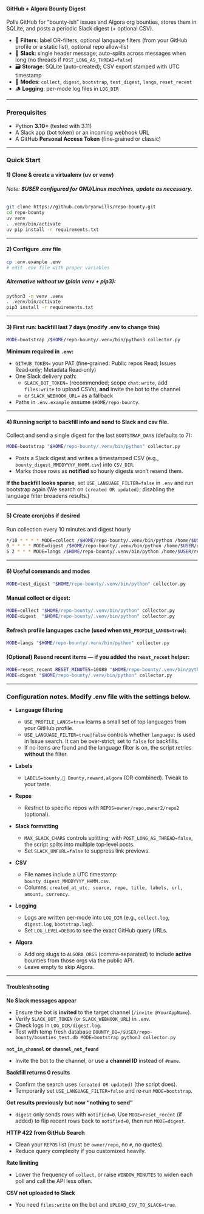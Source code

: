 #### GitHub + Algora Bounty Digest

Polls GitHub for “bounty-ish” issues and Algora org bounties, stores them in SQLite, and posts a periodic Slack digest (+ optional CSV).

- 🔎 **Filters**: label OR-filters, optional language filters (from your GitHub profile or a static list), optional repo allow-list  
- 💬 **Slack**: single header message; auto-splits across messages when long (no threads if `POST_LONG_AS_THREAD=false`)  
- 🗃️ **Storage**: SQLite (auto-created); CSV export stamped with UTC timestamp  
- 🧪 **Modes**: `collect`, `digest`, `bootstrap`, `test_digest`, `langs`, `reset_recent`  
- 🪵 **Logging**: per-mode log files in `LOG_DIR`

---

### Prerequisites
- Python **3.10+** (tested with 3.11)
- A Slack app (bot token) or an incoming webhook URL
- A GitHub **Personal Access Token** (fine‑grained or classic)

---

### Quick Start

#### 1) Clone & create a virtualenv (uv or venv)

###### Note: **$USER configured for GNU/Linux machines, update as necessary.**

```bash
git clone https://github.com/bryanwills/repo-bounty.git
cd repo-bounty
uv venv
. .venv/bin/activate
uv pip install -r requirements.txt
```
---

#### 2) Configure .env file
```bash
cp .env.example .env
# edit .env file with proper variables
```

##### Alternative without uv (plain venv + pip3):

```bash
python3 -m venv .venv
. .venv/bin/activate
pip3 install -r requirements.txt
```

---

#### 3) First run: backfill last 7 days (modify .env to change this)
```bash
MODE=bootstrap /$HOME/repo-bounty/.venv/bin/python3 collector.py
```
**Minimum required in `.env`:**
  - `GITHUB_TOKEN=` your PAT (fine‑grained: Public repos Read; Issues Read‑only; Metadata Read‑only)
  - One Slack delivery path:
    - `SLACK_BOT_TOKEN=` (recommended; scope `chat:write`, add `files:write` to upload CSVs), **and** invite the bot to the channel
    - or `SLACK_WEBHOOK_URL=` as a fallback
  - Paths in `.env.example` assume `$HOME/repo-bounty`.

---

#### 4) Running script to backfill info and send to Slack and csv file.

Collect and send a single digest for the last `BOOTSTRAP_DAYS` (defaults to 7):

```bash
MODE=bootstrap "$HOME/repo-bounty/.venv/bin/python" collector.py
```

- Posts a Slack digest and writes a timestamped CSV (e.g., `bounty_digest_MMDDYYYY_HHMM.csv`) into `CSV_DIR`.
- Marks those rows as **notified** so hourly digests won’t resend them.

**If the backfill looks sparse**, set `USE_LANGUAGE_FILTER=false` in `.env` and run bootstrap again
(We search on `(created OR updated)`; disabling the language filter broadens results.)

---

#### 5) Create cronjobs if desired

Run collection every 10 minutes and digest hourly

```bash
*/10 * * * * MODE=collect /$HOME/repo-bounty/.venv/bin/python /home/$USER/repo-bounty/collector.py 2>>/home/$USER/repo-bounty/log/cron.err
0 * * * * MODE=digest /$HOME/repo-bounty/.venv/bin/python /home/$USER/repo-bounty/collector.py 2>>/home/$USER/repo-bounty/log/cron.err
5 2 * * * MODE=langs /$HOME/repo-bounty/.venv/bin/python /home/$USER/repo-bounty/collector.py 2>>/home/$USER/repo-bounty/log/cron.err
```

---

#### 6) Useful commands and modes
```bash
MODE=test_digest "$HOME/repo-bounty/.venv/bin/python" collector.py
```

#### **Manual collect or digest:**
```bash
MODE=collect "$HOME/repo-bounty/.venv/bin/python" collector.py
MODE=digest  "$HOME/repo-bounty/.venv/bin/python" collector.py
```

#### **Refresh profile languages cache (used when `USE_PROFILE_LANGS=true`):**
```bash
MODE=langs "$HOME/repo-bounty/.venv/bin/python" collector.py
```

#### **(Optional) Resend recent items** — if you added the `reset_recent` helper:
```bash
MODE=reset_recent RESET_MINUTES=10080 "$HOME/repo-bounty/.venv/bin/python" collector.py
MODE=digest "$HOME/repo-bounty/.venv/bin/python" collector.py
```

---

### Configuration notes. Modify .env file with the settings below.

- **Language filtering**
  - `USE_PROFILE_LANGS=true` learns a small set of top languages from your GitHub profile.
  - `USE_LANGUAGE_FILTER=true|false` controls whether `language:` is used in Issue search. It can be over‑strict; set to `false` for backfills.
  - If no items are found and the language filter is on, the script retries **without** the filter.

- **Labels**
  - `LABELS=bounty,💎 Bounty,reward,algora` (OR‑combined). Tweak to your taste.

- **Repos**
  - Restrict to specific repos with `REPOS=owner/repo,owner2/repo2` (optional).

- **Slack formatting**
  - `MAX_SLACK_CHARS` controls splitting; with `POST_LONG_AS_THREAD=false`, the script splits into multiple top‑level posts.
  - Set `SLACK_UNFURL=false` to suppress link previews.

- **CSV**
  - File names include a UTC timestamp: `bounty_digest_MMDDYYYY_HHMM.csv`.
  - Columns: `created_at_utc, source, repo, title, labels, url, amount, currency`.

- **Logging**
  - Logs are written per‑mode into `LOG_DIR` (e.g., `collect.log`, `digest.log`, `bootstrap.log`).
  - Set `LOG_LEVEL=DEBUG` to see the exact GitHub query URLs.

- **Algora**
  - Add org slugs to `ALGORA_ORGS` (comma‑separated) to include **active** bounties from those orgs via the public API.
  - Leave empty to skip Algora.

---

#### Troubleshooting

**No Slack messages appear**
- Ensure the bot is **invited** to the target channel (`/invite @YourAppName`).
- Verify `SLACK_BOT_TOKEN` (or `SLACK_WEBHOOK_URL`) in `.env`.
- Check logs in `LOG_DIR/digest.log`.
- Test with temp fresh database ```BOUNTY_DB=/$USER/repo-bounty/bounties_test.db MODE=bootstrap python3 collector.py```

**`not_in_channel` or `channel_not_found`**
- Invite the bot to the channel, or use a **channel ID** instead of `#name`.

**Backfill returns 0 results**
- Confirm the search uses `(created OR updated)` (the script does).
- Temporarily set `USE_LANGUAGE_FILTER=false` and re‑run `MODE=bootstrap`.

**Got results previously but now “nothing to send”**
- `digest` only sends rows with `notified=0`. Use `MODE=reset_recent` (if added) to flip recent rows back to `notified=0`, then run `MODE=digest`.

**HTTP 422 from GitHub Search**
- Clean your `REPOS` list (must be `owner/repo`, no `#`, no quotes).
- Reduce query complexity if you customized heavily.

**Rate limiting**
- Lower the frequency of `collect`, or raise `WINDOW_MINUTES` to widen each poll and call the API less often.

**CSV not uploaded to Slack**
- You need `files:write` on the bot and `UPLOAD_CSV_TO_SLACK=true`.
